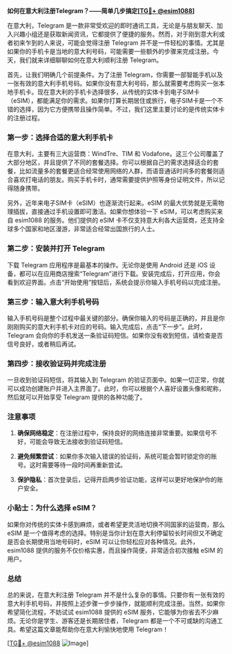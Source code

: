 **如何在意大利注册Telegram？——简单几步搞定[[TG💪+ @esim1088](https://t.me/s/esim1088)]**

在意大利，Telegram 是一款非常受欢迎的即时通讯工具，无论是与朋友聊天、加入兴趣小组还是获取新闻资讯，它都提供了便捷的服务。然而，对于刚到意大利或者初来乍到的人来说，可能会觉得注册 Telegram 并不是一件轻松的事情。尤其是如果你的手机卡是当地的意大利号码，可能需要一些额外的步骤来完成注册。今天，我们就来详细聊聊如何在意大利顺利注册 Telegram。

首先，让我们明确几个前提条件。为了注册 Telegram，你需要一部智能手机以及一张有效的意大利手机号码。如果你没有意大利号码，那么就需要考虑购买一张本地手机卡。现在意大利的手机卡选择很多，从传统的实体卡到电子SIM卡（eSIM），都能满足你的需求。如果你打算长期居住或旅行，电子SIM卡是一个不错的选择，因为它方便携带且操作简单。不过，我们这里主要讨论的是传统实体卡的注册过程。

### 第一步：选择合适的意大利手机卡

在意大利，主要有三大运营商：WindTre、TIM 和 Vodafone。这三个公司覆盖了大部分地区，并且提供了不同的套餐选择。你可以根据自己的需求选择适合的套餐，比如流量多的套餐更适合经常使用网络的人群，而语音通话时间多的套餐则适合喜欢打电话的朋友。购买手机卡时，通常需要提供护照等身份证明文件，所以记得随身携带。

另外，近年来电子SIM卡（eSIM）也逐渐流行起来。eSIM 的最大优势就是无需物理插拔，直接通过手机设置即可激活。如果你想体验一下 eSIM，可以考虑购买来自 esim1088 的服务。他们提供的 eSIM 卡不仅支持意大利各大运营商，还支持全球多个国家和地区漫游，非常适合经常出国旅行的人士。

### 第二步：安装并打开 Telegram

下载 Telegram 应用程序是最基本的操作。无论你是使用 Android 还是 iOS 设备，都可以在应用商店搜索“Telegram”进行下载。安装完成后，打开应用，你会看到欢迎界面。点击“开始使用”按钮后，系统会提示你输入手机号码以完成注册。

### 第三步：输入意大利手机号码

输入手机号码是整个过程中最关键的部分。确保你输入的号码是正确的，并且是你刚刚购买的意大利手机卡对应的号码。输入完成后，点击“下一步”。此时，Telegram 会向你的手机发送一条验证码短信。如果你没有收到短信，请检查是否信号良好，或者稍后再试。

### 第四步：接收验证码并完成注册

一旦收到验证码短信，将其输入到 Telegram 的验证页面中。如果一切正常，你就可以成功创建账户并进入主界面了。此时，你可以根据个人喜好设置头像和昵称，然后就可以开始享受 Telegram 提供的各种功能了。

### 注意事项

1. **确保网络稳定**：在注册过程中，保持良好的网络连接非常重要。如果信号不好，可能会导致无法接收到验证码短信。
   
2. **避免频繁尝试**：如果你多次输入错误的验证码，系统可能会暂时锁定你的账号。这时需要等待一段时间再重新尝试。

3. **保护隐私**：首次登录后，记得开启两步验证功能，这样可以更好地保护你的账户安全。

### 小贴士：为什么选择 eSIM？

如果你对传统的实体卡感到麻烦，或者希望更灵活地切换不同国家的运营商，那么 eSIM 是一个值得考虑的选择。特别是当你计划在意大利停留较长时间但又不确定是否会长期使用当地号码时，eSIM 可以让你轻松应对各种情况。此外，esim1088 提供的服务不仅价格实惠，而且操作简便，非常适合初次接触 eSIM 的用户。

### 总结

总的来说，在意大利注册 Telegram 并不是什么复杂的事情。只要你有一张有效的意大利手机号码，并按照上述步骤一步步操作，就能顺利完成注册。当然，如果你希望简化流程，不妨试试 esim1088 提供的 eSIM 服务，它能够为你省去不少麻烦。无论你是学生、游客还是长期居住者，Telegram 都是一个不可或缺的沟通工具。希望这篇文章能帮助你在意大利愉快地使用 Telegram！

[[TG💪+ @esim1088](https://t.me/s/esim1088) ![Image](https://i.postimg.cc/4NQfJmqS/Snipaste-2025-05-13-00-14-12.png)]